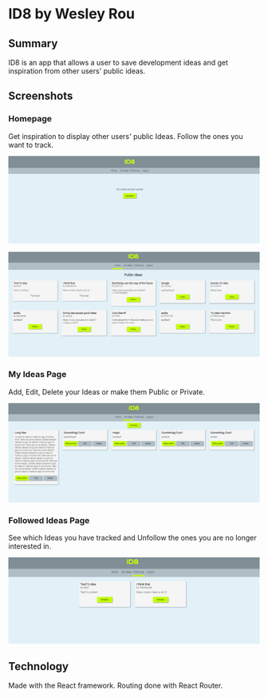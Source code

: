 
# ID8 by Wesley Rou

## Summary

ID8 is an app that allows a user to save development ideas and get inspiration from other users' public ideas.

## Screenshots

### Homepage

Get inspiration to display other users' public Ideas. Follow the ones you want to track.

![Home Page](./screenshots/homepage.PNG "Home Page")

![Public Ideas](./screenshots/publicideas.PNG "Public Ideas")

### My Ideas Page

Add, Edit, Delete your Ideas or make them Public or Private.

![My Ideas](./screenshots/myideaspage.PNG "My Ideas")

### Followed Ideas Page

See which Ideas you have tracked and Unfollow the ones you are no longer interested in.

![Followed Ideas](./screenshots/followedideaspage.PNG "Followed Ideas")

## Technology

Made with the React framework. Routing done with React Router.